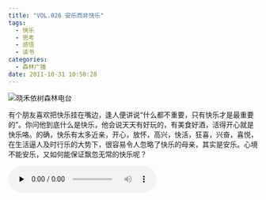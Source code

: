 ```yaml
---
title: "VOL.026 安乐而非快乐"
tags:
  - 快乐
  - 思考
  - 感悟
  - 读书
categories:
  - 森林广播
date: 2011-10-31 10:50:28
---
```


![晓禾依树森林电台](../../../images/radiocover/radio_026.jpg) 

有个朋友喜欢把快乐挂在嘴边，逢人便讲说“什么都不重要，只有快乐才是最重要的”。你问他到底什么是快乐，他会说天天有好玩的，有美食好酒，活得开心就是快乐咯。的确，快乐有太多近亲，开心，放怀，高兴，快活，狂喜，兴奋，喜悦，在生活逼人及时行乐的大势下，很容易令人忽略了快乐的母亲，其实是安乐。心境不能安乐，又如何能保证飘忽无常的快乐呢？   

<audio id="audio" controls="" preload="none">
  <source id="mp3" src="http://www.coletree.com/radio/coletree_radio_026.mp3">
</audio>